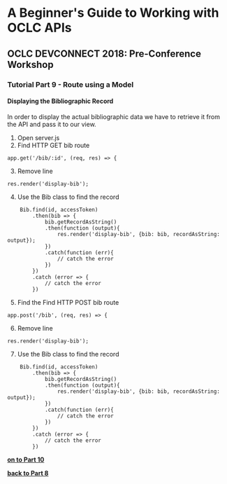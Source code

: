 # A Beginner's Guide to Working with OCLC APIs
## OCLC DEVCONNECT 2018: Pre-Conference Workshop
### Tutorial Part 9 - Route using a Model 

#### Displaying the Bibliographic Record
In order to display the actual bibliographic data we have to retrieve it from the API and pass it to our view.
1. Open server.js
2. Find HTTP GET bib route
```
app.get('/bib/:id', (req, res) => {
```
3. Remove line
```
res.render('display-bib'); 
``` 
4. Use the Bib class to find the record

```
    Bib.find(id, accessToken)
        .then(bib => {
            bib.getRecordAsString()
            .then(function (output){
                res.render('display-bib', {bib: bib, recordAsString: output});
            })
            .catch(function (err){
                // catch the error
            })
        })
        .catch (error => {
            // catch the error
        })
```

5. Find the Find HTTP POST bib route
```
app.post('/bib', (req, res) => {
```

6. Remove line
```
res.render('display-bib'); 
``` 

7. Use the Bib class to find the record

```
    Bib.find(id, accessToken)
        .then(bib => {
            bib.getRecordAsString()
            .then(function (output){
                res.render('display-bib', {bib: bib, recordAsString: output});
            })
            .catch(function (err){
                // catch the error
            })
        })
        .catch (error => {
            // catch the error
        })
```

**[on to Part 10](tutorial-10.md)**

**[back to Part 8](tutorial-08.md)**